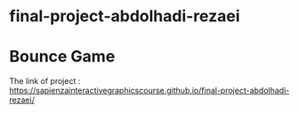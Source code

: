# final-project-abdolhadi-rezaei
# Bounce Game
The link of project : https://sapienzainteractivegraphicscourse.github.io/final-project-abdolhadi-rezaei/
